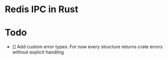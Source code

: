 # Redis IPC in Rust

# Todo
- [] Add custom error types. For now every structure returns crate errors without explicit handling